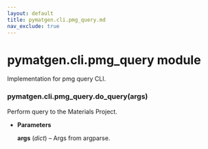 ```yaml
---
layout: default
title: pymatgen.cli.pmg_query.md
nav_exclude: true
---
```


# pymatgen.cli.pmg_query module

Implementation for pmg query CLI.


### pymatgen.cli.pmg_query.do_query(args)
Perform query to the Materials Project.


* **Parameters**

    **args** (*dict*) – Args from argparse.